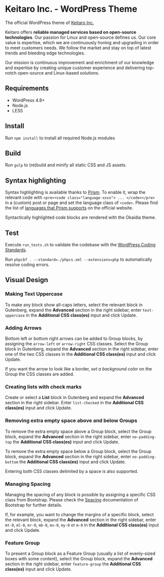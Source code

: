 # Keitaro Inc. - WordPress Theme

The official WordPress theme of [Keitaro Inc.](http://www.keitaro.com/)

Keitaro offers **reliable managed services based on open-source technologies**. Our passion for Linux and open-source defines us. Our core value is expertise, which we are continuously honing and upgrading in order to meet customers needs. We follow the market and stay on top of latest trends and bleeding edge technologies.

Our mission is continuous improvement and enrichment of our knowledge and expertise by creating unique customer experience and delivering top-notch open-source and Linux-based solutions.

## Requirements

* WordPress 4.8+
* Node.js
* LESS

## Install

Run `npm install` to install all required Node.js modules

## Build

Run `gulp` to (re)build and minify all static CSS and JS assets.

## Syntax highlighting

Syntax highlighting is available thanks to [Prism](http://prismjs.com/). To enable it, wrap the relevant code with `<pre><code class="language-xxxx"> ... </code></pre>` in a (custom) post or page and set the language class of `<code>`. Please find the list of [languages that Prism supports](http://prismjs.com/#languages-list) on the official website.

Syntactically highlighted code blocks are rendered with the Okaidia theme.

## Test

Execute `run_tests.sh` to validate the codebase with the [WordPress Coding Standards](https://make.wordpress.org/core/handbook/best-practices/coding-standards/).

Run `phpcbf . --standard=./phpcs.xml --extensions=php` to automatically resolve coding errors.

## Visual Design

### Making Text Uppercase

To make any block show all-caps letters, select the relevant block in Gutenberg, expand the **Advanced** section in the right sidebar, enter `text-uppercase` in the **Additional CSS class(es)** input and click Update.

### Adding Arrows

Bottom left or bottom right arrows can be added to Group blocks, by assigning the `arrow-left` or `arrow-right` CSS classes. Select the Group block in Gutenberg, expand the **Advanced** section in the right sidebar, enter one of the two CSS classes in the **Additional CSS class(es)** input and click Update.

If you want the arrow to look like a border, *set a background color* on the Group the CSS classes are added.

### Creating lists with check marks

Create or select a **List** block in Gutenberg and expand the **Advanced** section in the right sidebar. Enter `list-checked` in the **Additional CSS class(es)** input and click Update.

### Removing extra empty space above and below Groups

To remove the extra empty space above a Group block, select the Group block, expand the **Advanced** section in the right sidebar, enter `no-padding-top` the **Additional CSS class(es)** input and click Update.

To remove the extra empty space below a Group block, select the Group block, expand the **Advanced** section in the right sidebar, enter `no-padding-bottom` the **Additional CSS class(es)** input and click Update.

Entering both CSS classes delimited by a space is also supported.

### Managing Spacing

Managing the spacing of any block is possible by assigning a specific CSS class from Bootstrap. Please check the [Spacing](https://getbootstrap.com/docs/4.5/utilities/spacing/) documentation of Bootstrap for further details.

If, for example, you want to change the margins of a specific block, select the relevant block, expand the **Advanced** section in the right sidebar, enter `mt-0`, `ml-0`, `mr-0`, `mb-0`, `mx-0`, `my-0` or `m-0` in the **Additional CSS class(es)** input and click Update.

### Feature Group

To present a Group block as a Feature Group (usually a list of evenly-sized boxes with some content), select the Group block, expand the **Advanced** section in the right sidebar, enter `feature-group` the **Additional CSS class(es)** input and click Update.
